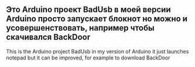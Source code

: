 Это Arduino проект BadUsb в моей версии Arduino просто запускает блокнот но можно и усовершенствовать, например чтобы скачивался BackDoor
----------------------------------------------------------------------------------------------------------------------------------------------
This is the Arduino project BadUsb in my version of Arduino it just launches notepad but it can be improved, for example to download BackDoor
